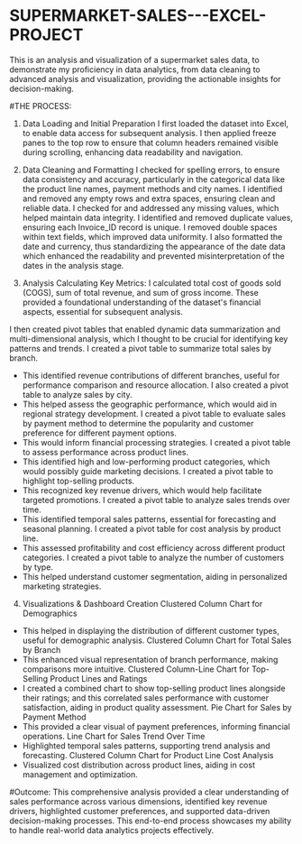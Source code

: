 # SUPERMARKET-SALES---EXCEL-PROJECT
This is an analysis and visualization of a supermarket sales data, to demonstrate my proficiency in data analytics, from data cleaning to advanced analysis and visualization, providing the actionable insights for decision-making.

#THE PROCESS:

1. Data Loading and Initial Preparation
I first loaded the dataset into Excel, to enable data access for subsequent analysis.
I then applied freeze panes to the top row to ensure that column headers remained visible during scrolling, enhancing data readability and navigation.

2. Data Cleaning and Formatting
I checked for spelling errors, to ensure data consistency and accuracy, particularly in the categorical data like the product line names, payment methods and city names.
I identified and removed any empty rows and extra spaces, ensuring clean and reliable data.
I checked for and addressed any missing values, which helped maintain data integrity.
I identified and removed duplicate values, ensuring each Invoice_ID record is unique.
I removed double spaces within text fields, which improved data uniformity.
I also formatted the date and currency, thus standardizing the appearance of the date data which enhanced the readability and prevented misinterpretation of the dates in the analysis stage.

3. Analysis
Calculating Key Metrics:
I calculated total cost of goods sold (COGS), sum of total revenue, and sum of gross income.
These provided a foundational understanding of the dataset's financial aspects, essential for subsequent analysis.

I then created pivot tables that enabled dynamic data summarization and multi-dimensional analysis, which I thought to be crucial for identifying key patterns and trends.
I created a pivot table to summarize total sales by branch.
- This identified revenue contributions of different branches, useful for performance comparison and resource allocation.
I also created a pivot table to analyze sales by city.
- This helped assess the geographic performance, which would aid in regional strategy development.
I created a pivot table to evaluate sales by payment method to determine the popularity and customer preference for different payment options.
- This would inform financial processing strategies.
I created a pivot table to assess performance across product lines.
- This identified high and low-performing product categories, which would possibly guide marketing decisions.
I created a pivot table to highlight top-selling products.
- This recognized key revenue drivers, which would help facilitate targeted promotions.
I created a pivot table to analyze sales trends over time.
- This identified temporal sales patterns, essential for forecasting and seasonal planning.
I created a pivot table for cost analysis by product line.
- This assessed profitability and cost efficiency across different product categories.
I created a pivot table to analyze the number of customers by type.
- This helped understand customer segmentation, aiding in personalized marketing strategies.

4. Visualizations & Dashboard Creation
Clustered Column Chart for Demographics
- This helped in displaying the distribution of different customer types, useful for demographic analysis.
Clustered Column Chart for Total Sales by Branch
- This enhanced visual representation of branch performance, making comparisons more intuitive.
Clustered Column-Line Chart for Top-Selling Product Lines and Ratings
- I created a combined chart to show top-selling product lines alongside their ratings; and this correlated sales performance with customer satisfaction, aiding in product quality assessment.
Pie Chart for Sales by Payment Method
- This provided a clear visual of payment preferences, informing financial operations.
Line Chart for Sales Trend Over Time
- Highlighted temporal sales patterns, supporting trend analysis and forecasting.
Clustered Column Chart for Product Line Cost Analysis
- Visualized cost distribution across product lines, aiding in cost management and optimization.

#Outcome:
This comprehensive analysis provided a clear understanding of sales performance across various dimensions, identified key revenue drivers, highlighted customer preferences, and supported data-driven decision-making processes.
This end-to-end process showcases my ability to handle real-world data analytics projects effectively.
